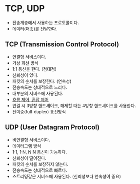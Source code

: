 ﻿# TCP, UDP
- 전송계층에서 사용하는 프로토콜이다.
- 데이터(패킷)를 전달한다.

## TCP (Transmission Control Protocol)
- 연결형 서비스이다.
- 가상 회선 방식
- 1:1 통신을 한다. (점대점)
- 신뢰성이 있다.
- 패킷의 순서를 보장한다. (연속성)
- 전송속도는 상대적으로 느리다.
- 대부분의 서비스에 사용된다.
- [흐름 제어, 혼잡 제어](./.md)
- 연결 시 3방향 핸드셰이크, 해제할 때는 4방향 핸드셰이크를 사용한다.
- 전이중(full-duplex) 통신방식


## UDP (User Datagram Protocol)
- 비연결형 서비스이다.
- 데이터그램 방식
- 1:1, 1:N, N:N 통신이 가능하다.
- 신뢰성이 떨어진다.
- 패킷의 순서를 보장하지 않는다.
- 전송속도는 상대적으로 빠르다.
- 스트리밍같은 서비스에 사용된다. (신뢰성보다  연속성이 중요)